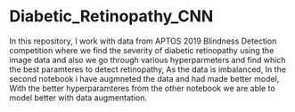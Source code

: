 # Diabetic_Retinopathy_CNN
In this repository,  I work with data from APTOS 2019 Blindness Detection competition where we find the severity of diabetic retinopathy using the image data and also we go through various hyperparmeters and find which the best paramteres to detect retinopathy, As the data is imbalanced, In the second notebook i have augmneted the data and had made better model, With the better hyperparamteres from the other notebook we are able to model better with data augmentation.
